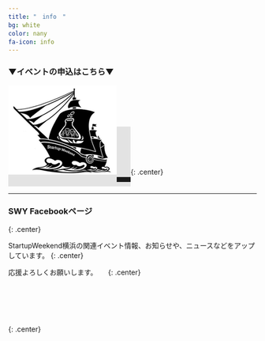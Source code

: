 ```yaml
---
title: "　info　"
bg: white
color: nany
fa-icon: info
---
```



### **▼イベントの申込はこちら▼**

<span class="fa-stack subtlecircle" style="font-size:100px; background:rgba(0,0,0,0.1)">
  <a href="https://swyokohama.doorkeeper.jp/events/21516">
  <img src="/img/swy.png">
  </a>
</span>
{: .center}

---

### **SWY Facebookページ**
{: .center}

StartupWeekend横浜の関連イベント情報、お知らせや、ニュースなどをアップしています。
{: .center}

応援よろしくお願いします。
　
{: .center}

<span class="fa-stack subtlecircle" style="font-size:100px; background:rgba(0,0,0,0.1)">
<a href="https://www.facebook.com/startupweekendyokohama">
  <i class="fa fa-facebook-square fa-stack-1x text-navy"></i>
  </a>
</span>
{: .center}


